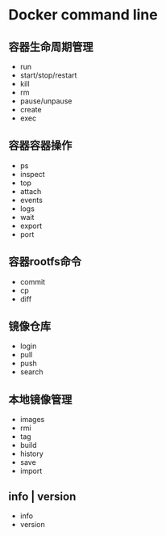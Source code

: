 # Docker command line

## 容器生命周期管理

* run
* start/stop/restart
* kill
* rm
* pause/unpause
* create
* exec

## 容器容器操作

* ps
* inspect
* top
* attach
* events
* logs
* wait
* export
* port

## 容器rootfs命令

* commit
* cp
* diff

## 镜像仓库

* login
* pull
* push
* search

## 本地镜像管理

* images
* rmi
* tag
* build
* history
* save
* import

## info \| version

* info
* version





